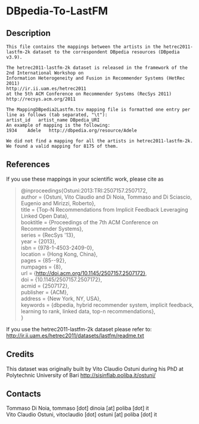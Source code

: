 
DBpedia-To-LastFM
=======================


Description
-----------

    This file contains the mappings between the artists in the hetrec2011-lastfm-2k dataset to the correspondent DBpedia resources (DBpedia v3.9). 

    The hetrec2011-lastfm-2k dataset is released in the framework of the 2nd International Workshop on   
    Information Heterogeneity and Fusion in Recommender Systems (HetRec 2011)   
    http://ir.ii.uam.es/hetrec2011   
    at the 5th ACM Conference on Recommender Systems (RecSys 2011)  
    http://recsys.acm.org/2011  

    The MappingDBpedia2Lastfm.tsv mapping file is formatted one entry per line as follows (tab separated, "\t"):  
    artist_id	artist_name	DBpedia_URI  
    An example of mapping is the following:  
    1934	Adele	http://dbpedia.org/resource/Adele  

    We did not find a mapping for all the artists in hetrec2011-lastfm-2k. We found a valid mapping for 8175 of them.  


References
----------
   
   If you use these mappings in your scientific work, please cite as  

> @inproceedings{Ostuni:2013:TRI:2507157.2507172,  
> author = {Ostuni, Vito Claudio and Di Noia, Tommaso and Di Sciascio, Eugenio and Mirizzi, Roberto},  
> title = {Top-N Recommendations from Implicit Feedback Leveraging Linked Open Data},  
> booktitle = {Proceedings of the 7th ACM Conference on Recommender Systems},  
> series = {RecSys '13},  
> year = {2013},  
> isbn = {978-1-4503-2409-0},  
> location = {Hong Kong, China},  
> pages = {85--92},  
> numpages = {8},  
> url = {http://doi.acm.org/10.1145/2507157.2507172},  
> doi = {10.1145/2507157.2507172},  
> acmid = {2507172},  
> publisher = {ACM},  
> address = {New York, NY, USA},  
> keywords = {dbpedia, hybrid recommender system, implicit feedback, learning to rank, linked data, top-n recommendations},  
} 



   If you use the hetrec2011-lastfm-2k dataset please refer to:  
   http://ir.ii.uam.es/hetrec2011/datasets/lastfm/readme.txt  




Credits
-------

   This dataset was originally built by Vito Claudio Ostuni during his PhD at Polytechnic University of Bari http://sisinflab.poliba.it/ostuni/ 


Contacts
-------

   Tommaso Di Noia, tommaso [dot] dinoia [at] poliba [dot] it  
   Vito Claudio Ostuni, vitoclaudio [dot] ostuni [at] poliba [dot] it  


